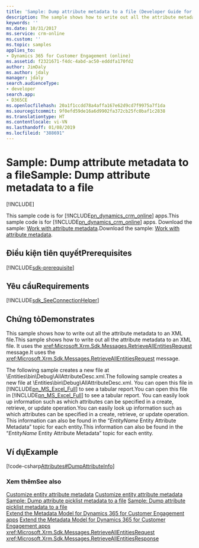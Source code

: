 ```yaml
---
title: 'Sample: Dump attribute metadata to a file (Developer Guide for Dynamics 365 for Customer Engagement) | MicrosoftDocs'
description: The sample shows how to write out all the attribute metadata to an XML file. It uses the RetrieveAllEntitiesRequest message.
keywords: ''
ms.date: 10/31/2017
ms.service: crm-online
ms.custom: ''
ms.topic: samples
applies_to:
- Dynamics 365 for Customer Engagement (online)
ms.assetid: f2321671-f4dc-4abd-ac50-edddfa170fd2
author: JimDaly
ms.author: jdaly
manager: jdaly
search.audienceType:
- developer
search.app:
- D365CE
ms.openlocfilehash: 20a1f1ccdd78a4affa167e62d9cd7f9975a7f1da
ms.sourcegitcommit: 9f0efd59de16a6d9902fa372cb25fc0baf1c2838
ms.translationtype: HT
ms.contentlocale: vi-VN
ms.lasthandoff: 01/08/2019
ms.locfileid: "388691"
---
```

# <a name="sample-dump-attribute-metadata-to-a-file"></a><span data-ttu-id="d8257-104">Sample: Dump attribute metadata to a file</span><span class="sxs-lookup"><span data-stu-id="d8257-104">Sample: Dump attribute metadata to a file</span></span>

[!INCLUDE[](../../includes/cc_applies_to_update_9_0_0.md)]

<span data-ttu-id="d8257-105">This sample code is for [!INCLUDE[pn_dynamics_crm_online](../../includes/pn-dynamics-crm-online.md)] apps.</span><span class="sxs-lookup"><span data-stu-id="d8257-105">This sample code is for [!INCLUDE[pn_dynamics_crm_online](../../includes/pn-dynamics-crm-online.md)] apps.</span></span> <span data-ttu-id="d8257-106">Download the sample: [Work with attribute metadata](https://code.msdn.microsoft.com/Samples-of-attributes-1c0f93e7).</span><span class="sxs-lookup"><span data-stu-id="d8257-106">Download the sample: [Work with attribute metadata](https://code.msdn.microsoft.com/Samples-of-attributes-1c0f93e7).</span></span>  

## <a name="prerequisites"></a><span data-ttu-id="d8257-107">Điều kiện tiên quyết</span><span class="sxs-lookup"><span data-stu-id="d8257-107">Prerequisites</span></span>
[!INCLUDE[sdk-prerequisite](../../includes/sdk-prerequisite.md)]
  
## <a name="requirements"></a><span data-ttu-id="d8257-108">Yêu cầu</span><span class="sxs-lookup"><span data-stu-id="d8257-108">Requirements</span></span>  
[!INCLUDE[sdk_SeeConnectionHelper](../../includes/sdk-seeconnectionhelper.md)]
  
## <a name="demonstrates"></a><span data-ttu-id="d8257-109">Chứng tỏ</span><span class="sxs-lookup"><span data-stu-id="d8257-109">Demonstrates</span></span>  
 <span data-ttu-id="d8257-110">This sample shows how to write out all the attribute metadata to an XML file.</span><span class="sxs-lookup"><span data-stu-id="d8257-110">This sample shows how to write out all the attribute metadata to an XML file.</span></span> <span data-ttu-id="d8257-111">It uses the <xref:Microsoft.Xrm.Sdk.Messages.RetrieveAllEntitiesRequest> message.</span><span class="sxs-lookup"><span data-stu-id="d8257-111">It uses the <xref:Microsoft.Xrm.Sdk.Messages.RetrieveAllEntitiesRequest> message.</span></span>  
  
 <span data-ttu-id="d8257-112">The following sample creates a new file at \Entities\bin\Debug\AllAttributeDesc.xml.</span><span class="sxs-lookup"><span data-stu-id="d8257-112">The following sample creates a new file at \Entities\bin\Debug\AllAttributeDesc.xml.</span></span> <span data-ttu-id="d8257-113">You can open this file in [!INCLUDE[pn_MS_Excel_Full](../../includes/pn-ms-excel-full.md)] to see a tabular report.</span><span class="sxs-lookup"><span data-stu-id="d8257-113">You can open this file in [!INCLUDE[pn_MS_Excel_Full](../../includes/pn-ms-excel-full.md)] to see a tabular report.</span></span> <span data-ttu-id="d8257-114">You can easily look up information such as which attributes can be specified in a create, retrieve, or update operation.</span><span class="sxs-lookup"><span data-stu-id="d8257-114">You can easily look up information such as which attributes can be specified in a create, retrieve, or update operation.</span></span> <span data-ttu-id="d8257-115">This information can also be found in the “*EntityName* Entity Attribute Metadata” topic for each entity.</span><span class="sxs-lookup"><span data-stu-id="d8257-115">This information can also be found in the “*EntityName* Entity Attribute Metadata” topic for each entity.</span></span>  
  
## <a name="example"></a><span data-ttu-id="d8257-116">Ví dụ</span><span class="sxs-lookup"><span data-stu-id="d8257-116">Example</span></span>  
 [!code-csharp[Attributes#DumpAttributeInfo](../../snippets/csharp/CRMV8/attributes/cs/dumpattributeinfo.cs#dumpattributeinfo)]  
  
### <a name="see-also"></a><span data-ttu-id="d8257-117">Xem thêm</span><span class="sxs-lookup"><span data-stu-id="d8257-117">See also</span></span>  
 <span data-ttu-id="d8257-118">[Customize entity attribute metadata](../customize-entity-attribute-metadata.md) </span><span class="sxs-lookup"><span data-stu-id="d8257-118">[Customize entity attribute metadata](../customize-entity-attribute-metadata.md) </span></span>  
 <span data-ttu-id="d8257-119">[Sample: Dump attribute picklist metadata to a file](sample-dump-attribute-picklist-metadata-file.md) </span><span class="sxs-lookup"><span data-stu-id="d8257-119">[Sample: Dump attribute picklist metadata to a file](sample-dump-attribute-picklist-metadata-file.md) </span></span>  
 <span data-ttu-id="d8257-120">[Extend the Metadata Model for Dynamics 365 for Customer Engagement apps](use-organization-service-metadata.md) </span><span class="sxs-lookup"><span data-stu-id="d8257-120">[Extend the Metadata Model for Dynamics 365 for Customer Engagement apps](use-organization-service-metadata.md) </span></span>  
 <xref:Microsoft.Xrm.Sdk.Messages.RetrieveAllEntitiesRequest>   
 <xref:Microsoft.Xrm.Sdk.Messages.RetrieveAllEntitiesResponse>
